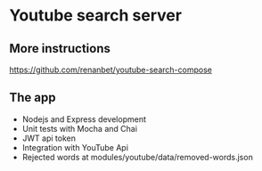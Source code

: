 # Youtube search server

## More instructions

https://github.com/renanbet/youtube-search-compose


## The app

- Nodejs and Express development
- Unit tests with Mocha and Chai
- JWT api token
- Integration with YouTube Api
- Rejected words at modules/youtube/data/removed-words.json
